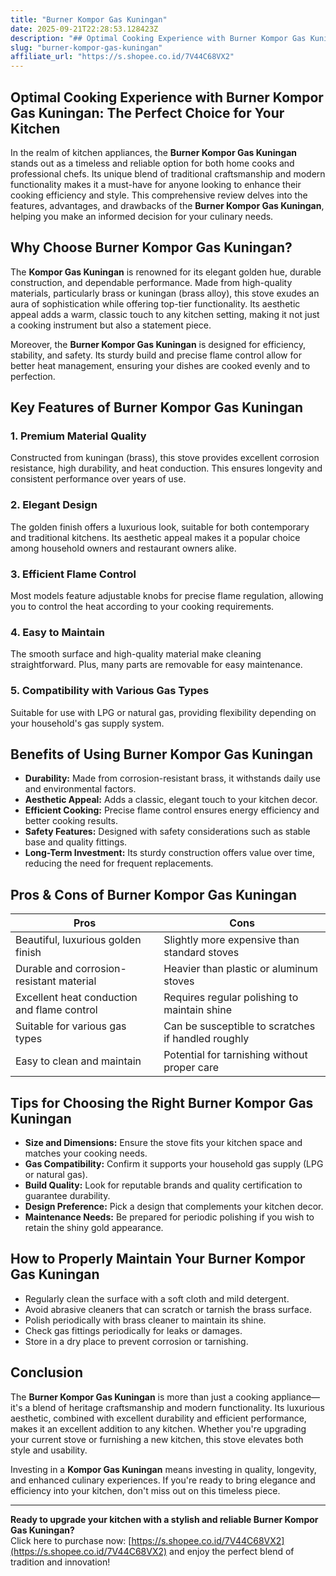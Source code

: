 ```yaml
---
title: "Burner Kompor Gas Kuningan"
date: 2025-09-21T22:28:53.128423Z
description: "## Optimal Cooking Experience with Burner Kompor Gas Kuningan: The Perfect Choice for Your Kitchen..."
slug: "burner-kompor-gas-kuningan"
affiliate_url: "https://s.shopee.co.id/7V44C68VX2"
---
```

## Optimal Cooking Experience with Burner Kompor Gas Kuningan: The Perfect Choice for Your Kitchen

In the realm of kitchen appliances, the **Burner Kompor Gas Kuningan** stands out as a timeless and reliable option for both home cooks and professional chefs. Its unique blend of traditional craftsmanship and modern functionality makes it a must-have for anyone looking to enhance their cooking efficiency and style. This comprehensive review delves into the features, advantages, and drawbacks of the **Burner Kompor Gas Kuningan**, helping you make an informed decision for your culinary needs.

## Why Choose Burner Kompor Gas Kuningan?

The **Kompor Gas Kuningan** is renowned for its elegant golden hue, durable construction, and dependable performance. Made from high-quality materials, particularly brass or kuningan (brass alloy), this stove exudes an aura of sophistication while offering top-tier functionality. Its aesthetic appeal adds a warm, classic touch to any kitchen setting, making it not just a cooking instrument but also a statement piece.

Moreover, the **Burner Kompor Gas Kuningan** is designed for efficiency, stability, and safety. Its sturdy build and precise flame control allow for better heat management, ensuring your dishes are cooked evenly and to perfection.

## Key Features of Burner Kompor Gas Kuningan

### 1. Premium Material Quality
Constructed from kuningan (brass), this stove provides excellent corrosion resistance, high durability, and heat conduction. This ensures longevity and consistent performance over years of use.

### 2. Elegant Design
The golden finish offers a luxurious look, suitable for both contemporary and traditional kitchens. Its aesthetic appeal makes it a popular choice among household owners and restaurant owners alike.

### 3. Efficient Flame Control
Most models feature adjustable knobs for precise flame regulation, allowing you to control the heat according to your cooking requirements.

### 4. Easy to Maintain
The smooth surface and high-quality material make cleaning straightforward. Plus, many parts are removable for easy maintenance.

### 5. Compatibility with Various Gas Types
Suitable for use with LPG or natural gas, providing flexibility depending on your household's gas supply system.

## Benefits of Using Burner Kompor Gas Kuningan

- **Durability:** Made from corrosion-resistant brass, it withstands daily use and environmental factors.
- **Aesthetic Appeal:** Adds a classic, elegant touch to your kitchen decor.
- **Efficient Cooking:** Precise flame control ensures energy efficiency and better cooking results.
- **Safety Features:** Designed with safety considerations such as stable base and quality fittings.
- **Long-Term Investment:** Its sturdy construction offers value over time, reducing the need for frequent replacements.

## Pros & Cons of Burner Kompor Gas Kuningan

| Pros                                              | Cons                                                    |
|---------------------------------------------------|---------------------------------------------------------|
| Beautiful, luxurious golden finish               | Slightly more expensive than standard stoves         |
| Durable and corrosion-resistant material        | Heavier than plastic or aluminum stoves             |
| Excellent heat conduction and flame control     | Requires regular polishing to maintain shine       |
| Suitable for various gas types                   | Can be susceptible to scratches if handled roughly |
| Easy to clean and maintain                       | Potential for tarnishing without proper care      |

## Tips for Choosing the Right Burner Kompor Gas Kuningan

- **Size and Dimensions:** Ensure the stove fits your kitchen space and matches your cooking needs.
- **Gas Compatibility:** Confirm it supports your household gas supply (LPG or natural gas).
- **Build Quality:** Look for reputable brands and quality certification to guarantee durability.
- **Design Preference:** Pick a design that complements your kitchen decor.
- **Maintenance Needs:** Be prepared for periodic polishing if you wish to retain the shiny gold appearance.

## How to Properly Maintain Your Burner Kompor Gas Kuningan

- Regularly clean the surface with a soft cloth and mild detergent.
- Avoid abrasive cleaners that can scratch or tarnish the brass surface.
- Polish periodically with brass cleaner to maintain its shine.
- Check gas fittings periodically for leaks or damages.
- Store in a dry place to prevent corrosion or tarnishing.

## Conclusion

The **Burner Kompor Gas Kuningan** is more than just a cooking appliance—it's a blend of heritage craftsmanship and modern functionality. Its luxurious aesthetic, combined with excellent durability and efficient performance, makes it an excellent addition to any kitchen. Whether you're upgrading your current stove or furnishing a new kitchen, this stove elevates both style and usability.

Investing in a **Kompor Gas Kuningan** means investing in quality, longevity, and enhanced culinary experiences. If you're ready to bring elegance and efficiency into your kitchen, don't miss out on this timeless piece.

---

**Ready to upgrade your kitchen with a stylish and reliable Burner Kompor Gas Kuningan?**  
Click here to purchase now: [https://s.shopee.co.id/7V44C68VX2](https://s.shopee.co.id/7V44C68VX2) and enjoy the perfect blend of tradition and innovation!